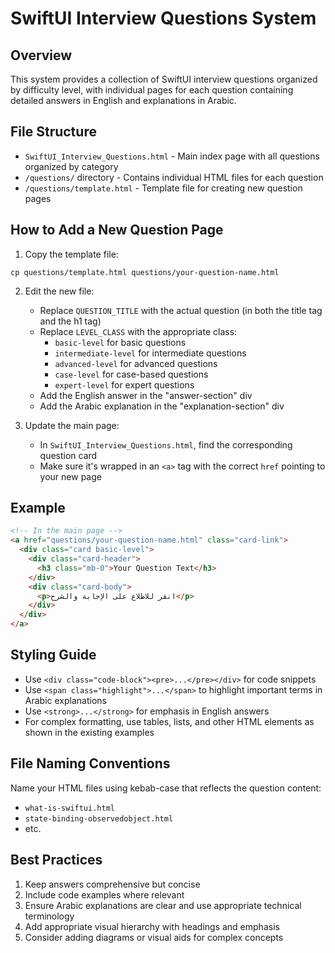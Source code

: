 # SwiftUI Interview Questions System

## Overview

This system provides a collection of SwiftUI interview questions organized by difficulty level, with individual pages for each question containing detailed answers in English and explanations in Arabic.

## File Structure

- `SwiftUI_Interview_Questions.html` - Main index page with all questions organized by category
- `/questions/` directory - Contains individual HTML files for each question
- `/questions/template.html` - Template file for creating new question pages

## How to Add a New Question Page

1. Copy the template file:
```
cp questions/template.html questions/your-question-name.html
```

2. Edit the new file:
   - Replace `QUESTION_TITLE` with the actual question (in both the title tag and the h1 tag)
   - Replace `LEVEL_CLASS` with the appropriate class:
     - `basic-level` for basic questions
     - `intermediate-level` for intermediate questions
     - `advanced-level` for advanced questions
     - `case-level` for case-based questions
     - `expert-level` for expert questions
   - Add the English answer in the "answer-section" div
   - Add the Arabic explanation in the "explanation-section" div

3. Update the main page:
   - In `SwiftUI_Interview_Questions.html`, find the corresponding question card
   - Make sure it's wrapped in an `<a>` tag with the correct `href` pointing to your new page

## Example

```html
<!-- In the main page -->
<a href="questions/your-question-name.html" class="card-link">
  <div class="card basic-level">
    <div class="card-header">
      <h3 class="mb-0">Your Question Text</h3>
    </div>
    <div class="card-body">
      <p>انقر للاطلاع على الإجابة والشرح</p>
    </div>
  </div>
</a>
```

## Styling Guide

- Use `<div class="code-block"><pre>...</pre></div>` for code snippets
- Use `<span class="highlight">...</span>` to highlight important terms in Arabic explanations
- Use `<strong>...</strong>` for emphasis in English answers
- For complex formatting, use tables, lists, and other HTML elements as shown in the existing examples

## File Naming Conventions

Name your HTML files using kebab-case that reflects the question content:
- `what-is-swiftui.html`
- `state-binding-observedobject.html`
- etc.

## Best Practices

1. Keep answers comprehensive but concise
2. Include code examples where relevant
3. Ensure Arabic explanations are clear and use appropriate technical terminology
4. Add appropriate visual hierarchy with headings and emphasis
5. Consider adding diagrams or visual aids for complex concepts